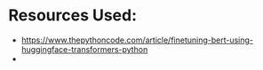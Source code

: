 # Resources Used:
* https://www.thepythoncode.com/article/finetuning-bert-using-huggingface-transformers-python
* 